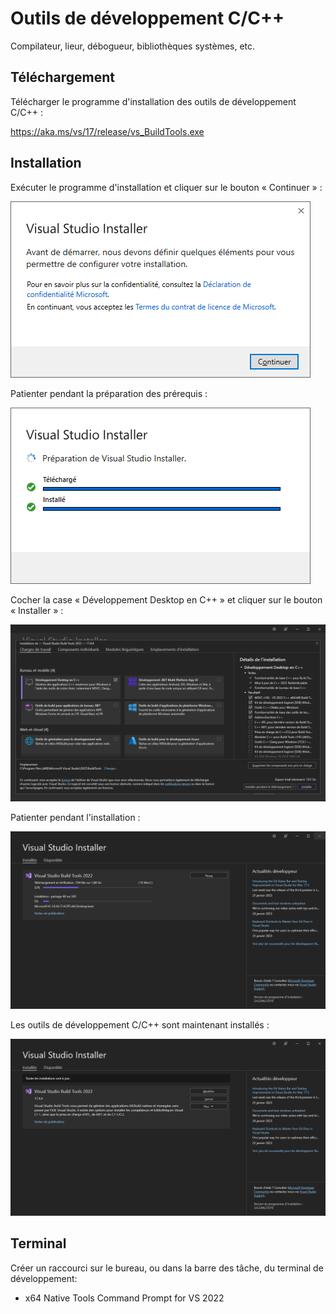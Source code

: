 # Outils de développement C/C++

Compilateur, lieur, débogueur, bibliothèques systèmes, etc.

## Téléchargement

Télécharger le programme d'installation des outils de développement C/C++ :

https://aka.ms/vs/17/release/vs_BuildTools.exe

## Installation

Exécuter le programme d'installation et cliquer sur le bouton « Continuer » :

![](../Images/WINBuildTools1.png)

Patienter pendant la préparation des prérequis :

![](../Images/WINBuildTools2.png)

Cocher la case « Développement Desktop en C++ » et cliquer sur le bouton « Installer » :

![](../Images/WINBuildTools3.png)

Patienter pendant l'installation :

![](../Images/WINBuildTools4.png)

Les outils de développement C/C++ sont maintenant installés :

![](../Images/WINBuildTools5.png)

## Terminal

Créer un raccourci sur le bureau, ou dans la barre des tâche, du terminal de développement:

- x64 Native Tools Command Prompt for VS 2022
